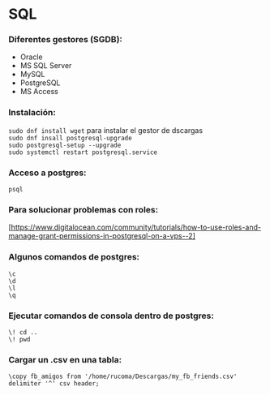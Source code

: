 # SQL

### Diferentes gestores (SGDB):  
* Oracle  
* MS SQL Server  
* MySQL  
* PostgreSQL  
* MS Access  

### Instalación:  
`sudo dnf install wget` para instalar el gestor de dscargas  
`sudo dnf insall postgresql-upgrade`  
`sudo postgresql-setup --upgrade`  
`sudo systemctl restart postgresql.service`  

### Acceso a postgres:  
`psql`

### Para solucionar problemas con roles:  
[https://www.digitalocean.com/community/tutorials/how-to-use-roles-and-manage-grant-permissions-in-postgresql-on-a-vps--2]

### Algunos comandos de postgres:  
`\c`  
`\d`  
`\l`  
`\q`  

### Ejecutar comandos de consola dentro de postgres:  
`\! cd ..`  
`\! pwd`  

### Cargar un .csv en una tabla:  
`\copy fb_amigos from '/home/rucoma/Descargas/my_fb_friends.csv' delimiter '^' csv header;`  
